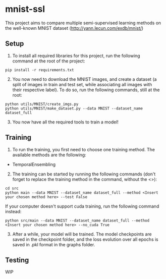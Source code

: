# mnist-ssl

This project aims to compare multiple semi-supervised learning methods on the well-known MNIST dataset (http://yann.lecun.com/exdb/mnist/)

## Setup

1. To install all required libraries for this project, run the following command at the root of the project:
```
pip install -r requirements.txt
```

2. You now need to download the MNIST images, and create a dataset (a split of images in train and test set, while associating all images with their respective label). To do so, run the following commands, still at the root:
```
python utils/MNIST/create_imgs.py
python utils/MNIST/make_dataset.py --data MNIST --dataset_name dataset_full
```

3. You now have all the required tools to train a model!

## Training

1. To run the training, you first need to choose one training method. The available methods are the following:
- TemporalEnsembling

2. The training can be started by running the following commands (don't forget to replace the training method in the command, without the <>):
```
cd src
python main --data MNIST --dataset_name dataset_full --method <Insert your chosen method here> --test False
```
If your computer doesn't support cuda training, run the following command instead:
```
python src/main --data MNIST --dataset_name dataset_full --method <Insert your chosen method here> --no_cuda True
```

3. After a while, your model will be trained. The model checkpoints are saved in the checkpoint folder, and the loss evolution over all epochs is saved in .pkl format in the graphs folder.

## Testing

WIP
